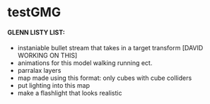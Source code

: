 # testGMG

#### GLENN LISTY LIST:
- instaniable bullet stream that takes in a target transform
 [DAVID WORKING ON THIS]
- animations for this model walking running ect.
- parralax layers
- map made using this format: only cubes with cube colliders
- put lighting into this map
- make a flashlight that looks realistic
